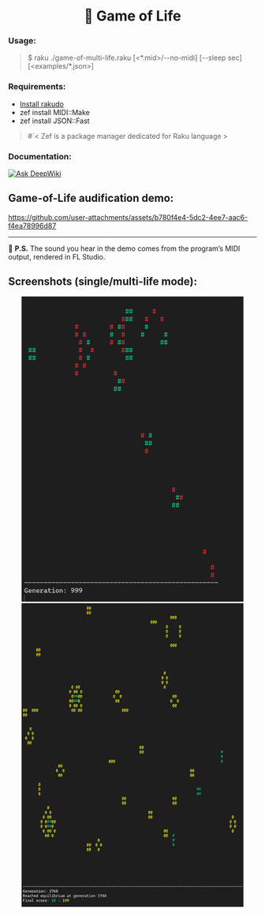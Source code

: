 <h1 align="center">🌱 Game of Life</h1>

### Usage:
  > $ raku ./game-of-multi-life.raku [<\*.mid>/--no-midi] [--sleep sec] [<examples/\*.json>]

### Requirements:
  - [Install rakudo](https://rakudo.org/downloads)
  - zef install MIDI::Make
  - zef install JSON::Fast
  > #`< Zef is a package manager dedicated for Raku language >

### Documentation:
<a href="https://deepwiki.com/amp1ee/game-of-life-MIDI"><img src="https://deepwiki.com/badge.svg" alt="Ask DeepWiki"></a>


## Game-of-Life audification demo:

https://github.com/user-attachments/assets/b780f4e4-5dc2-4ee7-aac6-f4ea78996d87

---
📌 **P.S.** The sound you hear in the demo comes from the program’s MIDI output, rendered in FL Studio.

## Screenshots (single/multi-life mode):
<p align="center">
  <img src="assets/Capture.PNG"       alt="Game of Life preview" width="450">
  <img src="assets/Capture-multi.PNG" alt="Game of Life multi"   width="450">
</p>


